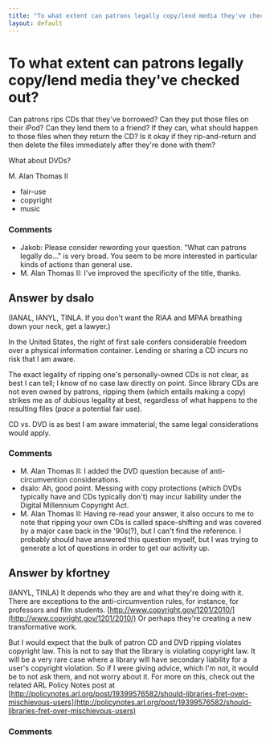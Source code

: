 ```yaml
---
title: "To what extent can patrons legally copy/lend media they've checked out?"
layout: default
---
```

To what extent can patrons legally copy/lend media they've checked out?
=====================
Can patrons rips CDs that they've borrowed? Can they put those files on
their iPod? Can they lend them to a friend? If they can, what should
happen to those files when they return the CD? Is it okay if they
rip-and-return and then delete the files immediately after they're done
with them?

What about DVDs?

M. Alan Thomas II

<ul class="tags"><li class="tag">fair-use</li><li class="tag">copyright</li><li class="tag">music</li></ul>

### Comments ###
* Jakob: Please consider rewording your question. "What can patrons legally
do..." is very broad. You seem to be more interested in particular kinds
of actions than general use.
* M. Alan Thomas II: I've improved the specificity of the title, thanks.


Answer by dsalo
----------------
(IANAL, IANYL, TINLA. If you don't want the RIAA and MPAA breathing down
your neck, get a lawyer.)

In the United States, the right of first sale confers considerable
freedom over a physical information container. Lending or sharing a CD
incurs no risk that I am aware.

The exact legality of ripping one's personally-owned CDs is not clear,
as best I can tell; I know of no case law directly on point. Since
library CDs are not even owned by patrons, ripping them (which entails
making a copy) strikes me as of dubious legality at best, regardless of
what happens to the resulting files (*pace* a potential fair use).

CD vs. DVD is as best I am aware immaterial; the same legal
considerations would apply.

### Comments ###
* M. Alan Thomas II: I added the DVD question because of anti-circumvention considerations.
* dsalo: Ah, good point. Messing with copy protections (which DVDs typically have
and CDs typically don't) may incur liability under the Digital
Millennium Copyright Act.
* M. Alan Thomas II: Having re-read your answer, it also occurs to me to note that ripping
your own CDs is called space-shifting and was covered by a major case
back in the '90s(?), but I can't find the reference. I probably should
have answered this question myself, but I was trying to generate a lot
of questions in order to get our activity up.

Answer by kfortney
----------------
(IANYL, TINLA) It depends who they are and what they're doing with it.
There are exceptions to the anti-circumvention rules, for instance, for
professors and film students.
[http://www.copyright.gov/1201/2010/](http://www.copyright.gov/1201/2010/)
Or perhaps they're creating a new transformative work.

But I would expect that the bulk of patron CD and DVD ripping violates
copyright law. This is not to say that the library is violating
copyright law. It will be a very rare case where a library will have
secondary liability for a user's copyright violation. So if I were
giving advice, which I'm not, it would be to not ask them, and not worry
about it. For more on this, check out the related ARL Policy Notes post
at
[http://policynotes.arl.org/post/19399576582/should-libraries-fret-over-mischievous-users](http://policynotes.arl.org/post/19399576582/should-libraries-fret-over-mischievous-users)

### Comments ###

